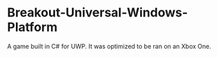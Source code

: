 # Breakout-Universal-Windows-Platform
A game built in C# for UWP. It was optimized to be ran on an Xbox One.
